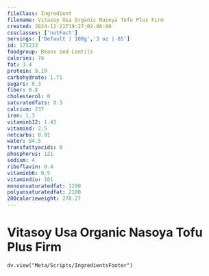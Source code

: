 ```yaml
---
fileClass: Ingredient
filename: Vitasoy Usa Organic Nasoya Tofu Plus Firm
created: 2024-12-21T19:27:02-06:00
cssclasses: ['nutFact']
servings: ['Default | 100g','3 oz | 85']
id: 175233
foodgroup: Beans and Lentils
calories: 74
fat: 3.4
protein: 9.19
carbohydrate: 1.71
sugars: 0.3
fiber: 0.8
cholesterol: 0
saturatedfats: 0.3
calcium: 237
iron: 1.3
vitaminb12: 1.43
vitamind: 2.5
netcarbs: 0.91
water: 84.5
transfattyacids: 0
phosphorus: 121
sodium: 4
riboflavin: 0.4
vitaminb6: 0.5
vitamindiu: 101
monounsaturatedfat: 1100
polyunsaturatedfat: 2100
200calorieweight: 270.27
---
```


# Vitasoy Usa Organic Nasoya Tofu Plus Firm

```dataviewjs
dv.view("Meta/Scripts/IngredientsFooter")
```